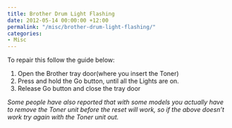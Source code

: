 ```yaml
---
title: Brother Drum Light Flashing
date: 2012-05-14 00:00:00 +12:00
permalink: "/misc/brother-drum-light-flashing/"
categories:
- Misc
---
```


To repair this follow the guide below:

  1. Open the Brother tray door(where you insert the Toner)
  2. Press and hold the Go button, until all the Lights are on.
  3. Release Go button and close the tray door

_Some people have also reported that with some models you actually have to remove the Toner unit before the reset will work, so if the above doesn&#8217;t work try again with the Toner unit out._
